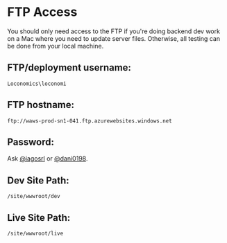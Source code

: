 # FTP Access
You should only need access to the FTP if you're doing backend dev work on a Mac where you need to update server files. Otherwise, all testing can be done from your local machine.

## FTP/deployment username:
```
Loconomics\loconomi
```
## FTP hostname:
```
ftp://waws-prod-sn1-041.ftp.azurewebsites.windows.net
```
## Password:
Ask [@iagosrl](mailto:iagosrl@gmail.com) or [@dani0198](mailto:joshua.danielson@loconomics.com).

## Dev Site Path:
```
/site/wwwroot/dev
```
## Live Site Path:
```
/site/wwwroot/live
```

